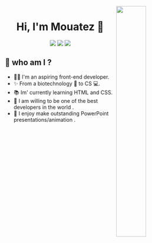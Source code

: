 <img src="https://github.com/mohamedabusrea/mohamedabusrea/blob/master/profile-img.png" align="right" width="40%"/>
<h1 align="center">Hi, I'm Mouatez 👋</h1>
<p align="center">
    <a href="https://twitter.com/mouatezbenariba"><img src="https://img.shields.io/badge/twitter-%231FA1F1?style=flat&logo=twitter&logoColor=white"/></a>
    <a href="https://www.linkedin.com/in/elmouatez-billah-benariba/"><img src="https://img.shields.io/badge/linkedin-%230177B5?style=flat&logo=linkedin&logoColor=white"/></a>
<!--     <a href=""><img src="https://img.shields.io/badge/youtube-%23FF0000?style=flat&logo=youtube&logoColor=white"/></a> -->
    <a href="https://www.instagram.com/mouatez_benariba/"><img src="https://img.shields.io/badge/instagram-%23E4415F?style=flat&logo=instagram&logoColor=white"/></a>
  </p>
  <h2> 🤔 who am I ? </h2>

- 👨‍💻 I'm an aspiring front-end developer.
- ✨ From a biotechnology 🧬 to CS 💻.
- 📚 Im' currently learning HTML and CSS.
- 🎩 I am willing to be one of the best developers in the world .
- 🎨 I enjoy make outstanding PowerPoint presentations/animation .
